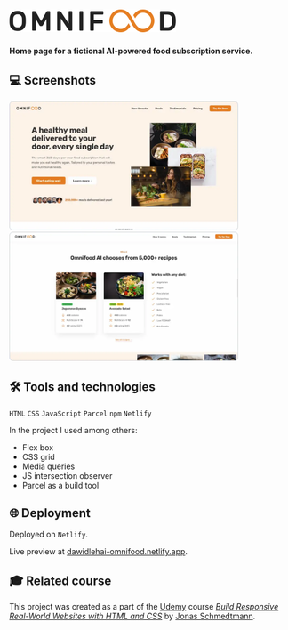 # <picture><source media="(prefers-color-scheme: dark)" srcset="omnifood-logo-light.webp"><source media="(prefers-color-scheme: light)" srcset="omnifood-logo-600.webp"><img alt="Omnifood logo" src="omnifood-logo-600.webp" width="300"></picture>

**Home page for a fictional AI-powered food subscription service.**

## 💻 Screenshots

[<img src="omnifood-01.webp" alt="Screenshot #1 of the Omnifood home page" width="412px">](https://dawidlehai-omnifood.netlify.app/ 'Live preview')
[<img src="omnifood-03.webp" alt="Screenshot #2 of the Omnifood home page" width="412px">](https://dawidlehai-omnifood.netlify.app/ 'Live preview')

## 🛠️ Tools and technologies
`HTML` `CSS` `JavaScript` `Parcel` `npm` `Netlify`

In the project I used among others:
- Flex box
- CSS grid
- Media queries
- JS intersection observer
- Parcel as a build tool

## 🌐 Deployment
Deployed on `Netlify`.

Live preview at [dawidlehai-omnifood.netlify.app](https://dawidlehai-omnifood.netlify.app/).

## 🎓 Related course
This project was created as a part of the [Udemy](https://www.udemy.com/ "Udemy") course [_Build Responsive Real-World Websites with HTML and CSS_](https://www.udemy.com/course/design-and-develop-a-killer-website-with-html5-and-css3/ 'See this course on Udemy') by [Jonas Schmedtmann](https://twitter.com/jonasschmedtman "Jonas Schmedtmann on Twitter").
